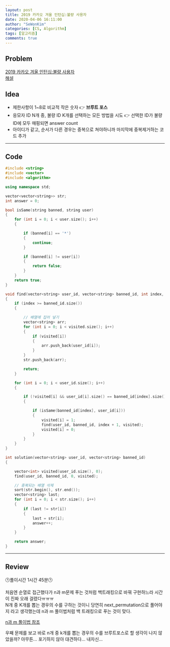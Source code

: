 ```yaml
---
layout: post
title: 2019 카카오 겨울 인턴십:불량 사용자
date: 2020-04-06 16:11:00
author: "SeWonKim"
categories: [CS, Algorithm]
tags: [알고리즘]
comments: true
---
```


## Problem

[2019 카카오 겨울 인턴십:불량 사용자](https://programmers.co.kr/learn/courses/30/lessons/64064)  
[해설](https://tech.kakao.com/2020/04/01/2019-internship-test/)

## Idea

- 제한사항이 1~8로 비교적 작은 숫자 👉 **브루트 포스**
- 응모자 ID N개 중, 불량 ID K개를 선택하는 모든 방법을 시도 👉 선택한 ID가 불량 ID에 모두 매핑되면 answer count
- 아이디가 같고, 순서가 다른 경우는 중복으로 쳐야하니까 마지막에 중복제거하는 코드 추가

---

## Code

```cpp
#include <string>
#include <vector>
#include <algorithm>

using namespace std;

vector<vector<string>> str;
int answer = 0;

bool isSame(string banned, string user)
{
    for (int i = 0; i < user.size(); i++)
    {

        if (banned[i] == '*')
        {
            continue;
        }

        if (banned[i] != user[i])
        {
            return false;
        }
    }
    return true;
}

void find(vector<string> user_id, vector<string> banned_id, int index, vector<int> visited)
{
    if (index >= banned_id.size())
    {

        // 배열에 집어 넣기
        vector<string> arr;
        for (int i = 0; i < visited.size(); i++)
        {
            if (visited[i])
            {
                arr.push_back(user_id[i]);
            }
        }
        str.push_back(arr);

        return;
    }

    for (int i = 0; i < user_id.size(); i++)
    {

        if (!visited[i] && user_id[i].size() == banned_id[index].size())
        {

            if (isSame(banned_id[index], user_id[i]))
            {
                visited[i] = 1;
                find(user_id, banned_id, index + 1, visited);
                visited[i] = 0;
            }
        }
    }
}

int solution(vector<string> user_id, vector<string> banned_id)
{

    vector<int> visited(user_id.size(), 0);
    find(user_id, banned_id, 0, visited);

    // 중복되는 배열 삭제
    sort(str.begin(), str.end());
    vector<string> last;
    for (int i = 0; i < str.size(); i++)
    {
        if (last != str[i])
        {
            last = str[i];
            answer++;
        }
    }

    return answer;
}
```

---

## Review

🕒풀이시간 1시간 45분🕒

처음엔 순열로 접근했다가 n과 m문제 푸는 것처럼 백트래킹으로 바꿔 구현하느라 시간이 진짜 오래 걸렸다ㅠㅠㅠ  
N개 중 K개를 뽑는 경우의 수를 구하는 것이니 당연히 next_permutation으로 풀어야지 라고 생각했는데 n과 m 풀이법처럼 백 트래킹으로 푸는 것이 맞다.

[n과 m 풀이법 참조](https://sewonkimm.github.io/cs/algorithm/2020/03/19/NM.html)

우째 문제를 보고 바로 n개 중 k개를 뽑는 경우의 수를 브루트포스로 할 생각이 나지 않았을까?
아무튼... 포기하지 않아 대견하다... 내자신...
